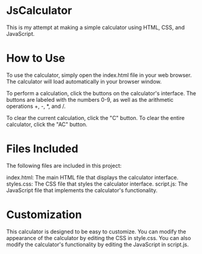 # JsCalculator
This is my attempt at making a simple calculator using HTML, CSS, and JavaScript.

# How to Use
To use the calculator, simply open the index.html file in your web browser. The calculator will load automatically in your browser window.

To perform a calculation, click the buttons on the calculator's interface. The buttons are labeled with the numbers 0-9, as well as the arithmetic operations +, -, *, and /.

To clear the current calculation, click the "C" button. To clear the entire calculator, click the "AC" button.

# Files Included
The following files are included in this project:

index.html: The main HTML file that displays the calculator interface.
styles.css: The CSS file that styles the calculator interface.
script.js: The JavaScript file that implements the calculator's functionality.

# Customization
This calculator is designed to be easy to customize. You can modify the appearance of the calculator by editing the CSS in style.css. You can also modify the calculator's functionality by editing the JavaScript in script.js.
